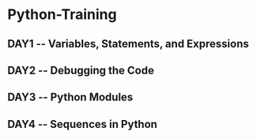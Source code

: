 # Python-Training

## DAY1 -- Variables, Statements, and Expressions

## DAY2 -- Debugging the Code

## DAY3 -- Python Modules

## DAY4 -- Sequences in Python